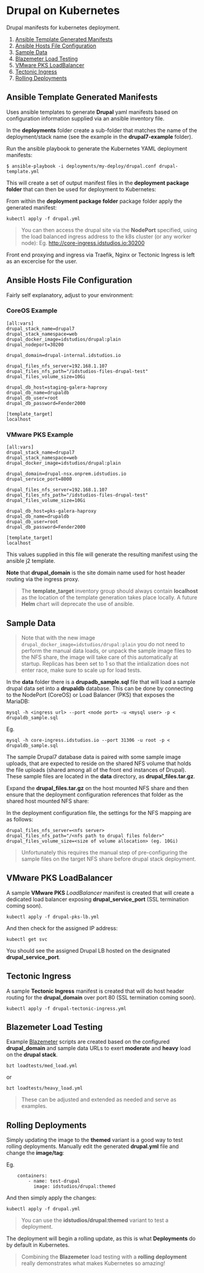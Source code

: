 Drupal on Kubernetes
====================

Drupal manifests for kubernetes deployment.

1. [Ansible Template Generated Manifests](#ansible-template-generated-manifests)
2. [Ansible Hosts File Configuration](#ansible-hosts-file-configuration)
3. [Sample Data](#sample-data)
4. [Blazemeter Load Testing](#blazemeter-load-testing)
5. [VMware PKS LoadBalancer](#vmware-pks-loadbalancer)
6. [Tectonic Ingress](#tectonic-ingress)
7. [Rolling Deployments](#rolling-deployments)


## Ansible Template Generated Manifests

Uses ansible templates to generate __Drupal__ yaml manifests based on configuration information supplied via an ansible inventory file.

In the __deployments__ folder create a sub-folder that matches the name of the  deployment/stack name (see the example in the __drupal7-example__ folder).

Run the ansible playbook to generate the Kubernetes YAML deployment manifests:

    $ ansible-playbook -i deployments/my-deploy/drupal.conf drupal-template.yml

This will create a set of output manifest files in the __deployment package folder__ that can then be used for deployment to Kubernetes:

From within the __deployment package folder__ package folder apply the generated manifest:

    kubectl apply -f drupal.yml

> You can then access the drupal site via the __NodePort__ specified, using the load balanced ingress address to the k8s cluster (or any worker node): Eg. http://core-ingress.idstudios.io:30200

Front end proxying and ingress via Traefik, Nginx or Tectonic Ingress is left as an excercise for the user.

## Ansible Hosts File Configuration

Fairly self explanatory, adjust to your environment:

### CoreOS Example

    [all:vars]
    drupal_stack_name=drupal7
    drupal_stack_namespace=web
    drupal_docker_image=idstudios/drupal:plain
    drupal_nodeport=30200

    drupal_domain=drupal-internal.idstudios.io

    drupal_files_nfs_server=192.168.1.107
    drupal_files_nfs_path="/idstudios-files-drupal-test"
    drupal_files_volume_size=10Gi

    drupal_db_host=staging-galera-haproxy
    drupal_db_name=drupaldb 
    drupal_db_user=root 
    drupal_db_password=Fender2000

    [template_target]
    localhost

### VMware PKS Example

    [all:vars]
    drupal_stack_name=drupal7
    drupal_stack_namespace=web
    drupal_docker_image=idstudios/drupal:plain

    drupal_domain=drupal-nsx.onprem.idstudios.io
    drupal_service_port=8000

    drupal_files_nfs_server=192.168.1.107
    drupal_files_nfs_path="/idstudios-files-drupal-test"
    drupal_files_volume_size=10Gi

    drupal_db_host=pks-galera-haproxy
    drupal_db_name=drupaldb 
    drupal_db_user=root 
    drupal_db_password=Fender2000

    [template_target]
    localhost

This values supplied in this file will generate the resulting manifest using the ansible j2 template.

__Note__ that __drupal_domain__ is the site domain name used for host header routing via the ingress proxy.

> The __template_target__ inventory group should always contain __localhost__ as the location of the template generation takes place locally.  A future __Helm__ chart will deprecate the use of ansible.

## Sample Data

> Note that with the new image `drupal_docker_image=idstudios/drupal:plain` you do not need to perform the manual data loads, or unpack the sample image files to the NFS share, the image will take care of this automatically at startup.  Replicas has been set to 1 so that the intialization does not enter race, make sure to scale up for load tests.

In the __data__ folder there is a __drupadb_sample.sql__ file that will load a sample drupal data set into a __drupaldb__ database.  This can be done by connecting to the NodePort (CoreOS) or Load Balancer (PKS) that exposes the MariaDB:

    mysql -h <ingress url> --port <node port> -u <mysql user> -p < drupaldb_sample.sql

Eg.

    mysql -h core-ingress.idstudios.io --port 31306 -u root -p < drupaldb_sample.sql

The sample Drupal7 database data is paired with some sample image uploads, that are expected to reside on the shared NFS volume that holds the file uploads (shared among all of the front end instances of Drupal).  These sample files are located in the __data__ directory, as __drupal_files.tar.gz__.

Expand the __drupal_files.tar.gz__ on the host mounted NFS share and then ensure that the deployment configuration references that folder as the shared host mounted NFS share:

In the deployment configuration file, the settings for the NFS mapping are as follows:

    drupal_files_nfs_server=<nfs server>
    drupal_files_nfs_path="/<nfs path to drupal files folder>"
    drupal_files_volume_size=<size of volume allocation> (eg. 10Gi)

> Unfortunately this requires the manual step of pre-configuring the sample files on the target NFS share before drupal stack deployment.

## VMware PKS LoadBalancer

A sample __VMware PKS__ _LoadBalancer_ manifest is created that will create a dedicated load balancer exposing __drupal_service_port__ (SSL termination coming soon).

    kubectl apply -f drupal-pks-lb.yml

And then check for the assigned IP address:

    kubectl get svc

You should see the assigned Drupal LB hosted on the designated __drupal_service_port__.

## Tectonic Ingress

A sample __Tectonic Ingress__ manifest is created that will do host header routing for the __drupal_domain__ over port 80 (SSL termination coming soon).

    kubectl apply -f drupal-tectonic-ingress.yml

## Blazemeter Load Testing

Example [Blazemeter](https://www.blazemeter.com/) scripts are created based on the configured __drupal_domain__ and sample data URLs to exert __moderate__ and __heavy__ load on the __drupal stack__.

    bzt loadtests/med_load.yml

or

    bzt loadtests/heavy_load.yml

> These can be adjusted and extended as needed and serve as examples.

## Rolling Deployments

Simply updating the image to the __themed__ variant is a good way to test rolling deployments.  Manually edit the generated __drupal.yml__ file and change the __image/tag__:

Eg.

        containers:
            - name: test-drupal
              image: idstudios/drupal:themed


And then simply apply the changes:

    kubectl apply -f drupal.yml

> You can use the __idstudios/drupal:themed__ variant to test a deployment.

The deployment will begin a rolling update, as this is what __Deployments__ do by default in Kubernetes.

> Combining the __Blazemeter__ load testing with a __rolling deployment__ really demonstrates what makes Kubernetes so amazing!